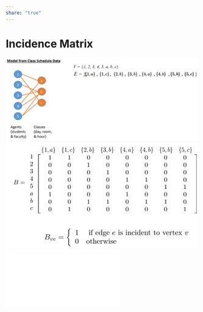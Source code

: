 ```yaml
---  
share: "true"  
---  
```

# Incidence Matrix  
![Pasted image 20240111141740.png](./assets/Pasted%20image%2020240111141740.png)  
![Pasted image 20240111141800.png](./assets/Pasted%20image%2020240111141800.png)  
![Incidence](./Incidence.md)